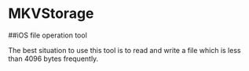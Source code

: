 # MKVStorage
##iOS file operation tool

The best situation to use this tool is to read and write a file which is less than 4096 bytes frequently.
